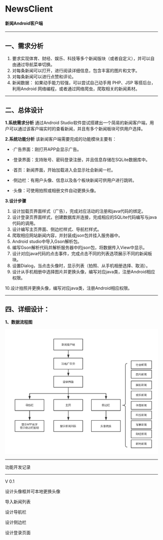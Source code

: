 # NewsClient

#### 新闻Android客户端

<hr>


## 一、需求分析

1. 要求实现体育、财经、娱乐、科技等多个新闻版块（或者自定义），并可以自由通过导航菜单切换。
2. 对每条新闻可以打开，进行阅读详细信息，包含丰富的图片和文字。
3. 对每条新闻可以进行点赞和评论。
4. 新闻数据： 如果动手能力较强，可以尝试自己动手用 PHP、JSP 等搭后台，利用Android 网络编程，或者通过网络爬虫，爬取相关的新闻素材。

------

## 二、总体设计

**1.系统需求分析**
    通过Android Studio软件尝试搭建出一个简易的新闻客户端，用户可以通过该客户端实时的查看新闻，并且有多个新闻板块可供用户选择。

**2.系统功能分析**
该新闻客户端需要完成的功能模块主要有：

- ·广告界面：刚打开APP会显示广告。

- ·登录界面：支持账号、密码登录注册，并且信息存储在SQLite数据库中。

- ·首页：新闻界面，开始加载进入会显示社会新闻一栏。

- ·侧边栏：有用户头像、信息以及各个板块新闻可供用户进行跳转。

- ·头像：可使用拍照或相册文件自动更换头像。

  

**3.设计步骤**

1. 设计加载页界面样式（广告），完成对应活动的注册和java代码的绑定。
2. 设计登录页界面样式，创建数据库并连接，完成相应的SQLite代码编写与java代码的调用。
3. 设计编写主页界面、侧边栏样式、导航栏样式。
4. 爬取相应网站新闻内容，并封装成json包并挂入服务器中。
5. Android studio中导入Gson解析包。
6. 编写Gson解析代码并解析服务器中的json包，将数据传入View中显示。
7. 设计对应java代码的点击事件，完成点击不同的列表选项展示不同的新闻板块。
8. 设置Dialog，当点击头像时，显示列表（拍照、从手机相册选择、取消）。
9. 设计从手机相册中选择图片并更换头像，编写对应java类，注册Android相应权限。

 10.设计拍照并更换头像，编写对应java类，注册Android相应权限。

------

## 四、详细设计：

**1、数据流程图**

![](.\picture\数据流程图.png)      

------

功能开发记录

<hr>
V 0.1

设计头像框并可本地更换头像

导入新闻列表

设计导航栏

设计侧边栏

设计登录页面

